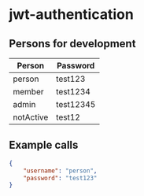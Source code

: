 # jwt-authentication

## Persons for development

| Person    | Password  |
|-----------|-----------|
| person    | test123   |
| member    | test1234  |
| admin     | test12345 |
| notActive | test12    |

## Example calls
```json
{
    "username": "person",
    "password": "test123"
}
```
